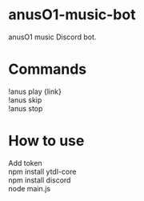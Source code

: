 # anusO1-music-bot
anusO1 music Discord bot.
<h1>Commands</h1>
!anus play {link}<br>
!anus skip<br>
!anus stop<br>
<h1>How to use</h1>
Add token<br>
npm install ytdl-core<br>
npm install discord<br>
node main.js<br>
